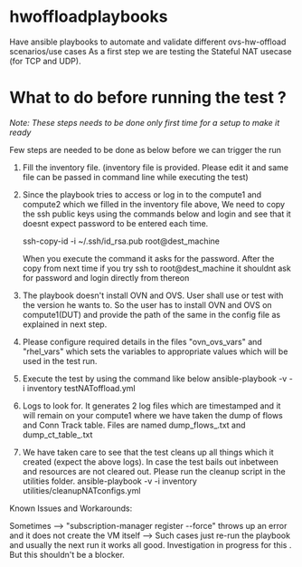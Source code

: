 # hwoffloadplaybooks

Have ansible playbooks to automate and validate different ovs-hw-offload scenarios/use cases
As a first step we are testing the Stateful NAT usecase (for TCP and UDP).

# What to do before running the test ? 

*Note: These steps needs to be done only first time for a setup to make it ready*

Few steps are needed to be done as below before we can trigger the run

1. Fill the inventory file. (inventory file is provided. Please edit it and same file can be passed in command line while executing the test)

2. Since the playbook tries to access or log in to the compute1 and compute2 which we filled in the inventory file above,
   We need to copy the ssh public keys using the commands below and login and see that it doesnt expect password to be entered each time.

   ssh-copy-id -i ~/.ssh/id_rsa.pub root@dest_machine

   When you execute the command it asks for the password. After the copy from next time if you try ssh to root@dest_machine it shouldnt ask for password and login directly from thereon

3. The playbook doesn't install OVN and OVS.
   User shall use or test with the version he wants to. 
   So the user has to install OVN and OVS on compute1(DUT) and provide the path of the same in the config file as explained in next step.

4. Please configure required details in the files "ovn_ovs_vars" and "rhel_vars"
   which sets the variables to appropriate values which will be used in the test run.

5. Execute the test by using the command like below
   ansible-playbook -v -i inventory testNAToffload.yml

6. Logs to look for. It generates 2 log files which are timestamped and it will remain on your compute1 where we have taken the dump of flows and Conn Track table.
   Files are named dump_flows_<timestamp>.txt and dump_ct_table_<timestamp>.txt

7. We have taken care to see that the test cleans up all things which it created (expect the above logs). In case the test bails out inbetween and resources are not cleared out.
   Please run the cleanup script in the utilities folder.
   ansible-playbook -v -i inventory utilities/cleanupNATconfigs.yml

Known Issues and Workarounds:

Sometimes --> "subscription-manager register --force" throws up an error and it does not create the VM itself --> Such cases just re-run the playbook and usually the next run it works all good. Investigation in progress for this . But this shouldn't be a blocker. 
